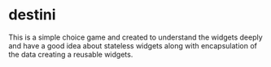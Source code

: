 # destini

This is a simple choice game and created to understand the widgets deeply and have a good idea about stateless widgets along with encapsulation of the data creating a reusable widgets.
